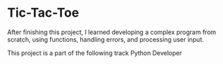 # Tic-Tac-Toe
After finishing this project, I learned developing a complex program from scratch, using functions, handling errors, and processing user input.

This project is a part of the following track
Python Developer